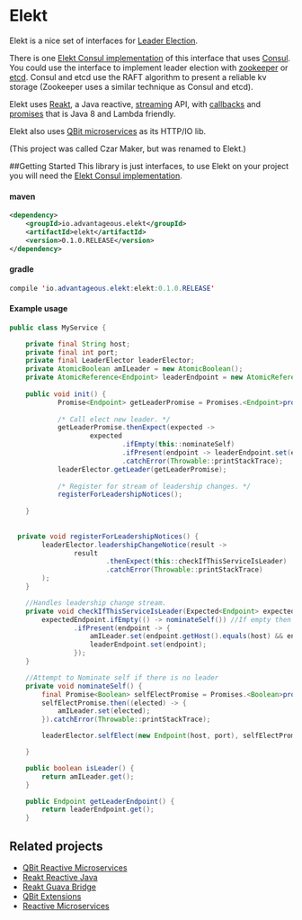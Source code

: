 # Elekt
Elekt is a nice set of interfaces for [Leader Election](https://www.consul.io/docs/guides/leader-election.html).

There is one [Elekt Consul implementation](http://advantageous.github.io/elekt-consul/) of this interface that uses [Consul](https://www.consul.io/). You could use the interface to implement leader election with [zookeeper](https://zookeeper.apache.org/) or [etcd](https://github.com/coreos/etcd). Consul and etcd use the RAFT algorithm to present a reliable kv storage (Zookeeper uses a similar technique as Consul and etcd).

Elekt uses [Reakt](http://advantageous.github.io/reakt/), a Java reactive, [streaming](https://github.com/advantageous/reakt/wiki/Stream) API, with [callbacks](https://github.com/advantageous/reakt/wiki/Callback) and [promises](https://github.com/advantageous/reakt/wiki/Promise) that is Java 8 and Lambda friendly.

Elekt also uses [QBit microservices](http://advantageous.github.io/qbit/) as its HTTP/IO lib.

(This project was called Czar Maker, but was renamed to Elekt.)

##Getting Started
This library is just interfaces, to use Elekt on your project you will need the [Elekt Consul implementation](http://advantageous.github.io/elekt-consul/).

#### maven
```xml
<dependency>
    <groupId>io.advantageous.elekt</groupId>
    <artifactId>elekt</artifactId>
    <version>0.1.0.RELEASE</version>
</dependency>
```

#### gradle 
```java
compile 'io.advantageous.elekt:elekt:0.1.0.RELEASE'
```


#### Example usage
```java
public class MyService {

    private final String host;
    private final int port;
    private final LeaderElector leaderElector;
    private AtomicBoolean amILeader = new AtomicBoolean();
    private AtomicReference<Endpoint> leaderEndpoint = new AtomicReference<>();
    
    public void init() {
            Promise<Endpoint> getLeaderPromise = Promises.<Endpoint>promise();
            
            /* Call elect new leader. */
            getLeaderPromise.thenExpect(expected ->
                    expected
                            .ifEmpty(this::nominateSelf)
                            .ifPresent(endpoint -> leaderEndpoint.set(endpoint)))
                            .catchError(Throwable::printStackTrace);
            leaderElector.getLeader(getLeaderPromise);
            
            /* Register for stream of leadership changes. */
            registerForLeadershipNotices();
      
    }
    
    
  private void registerForLeadershipNotices() {
        leaderElector.leadershipChangeNotice(result ->
                result
                        .thenExpect(this::checkIfThisServiceIsLeader)
                        .catchError(Throwable::printStackTrace)
        );
    }

    //Handles leadership change stream. 
    private void checkIfThisServiceIsLeader(Expected<Endpoint> expectedEndpoint) {
        expectedEndpoint.ifEmpty(() -> nominateSelf()) //If empty then nominate this service
                .ifPresent(endpoint -> {
                    amILeader.set(endpoint.getHost().equals(host) && endpoint.getPort()==port);
                    leaderEndpoint.set(endpoint);
                });
    }

    //Attempt to Nominate self if there is no leader
    private void nominateSelf() {
        final Promise<Boolean> selfElectPromise = Promises.<Boolean>promise();
        selfElectPromise.then((elected) -> {
            amILeader.set(elected);
        }).catchError(Throwable::printStackTrace);

        leaderElector.selfElect(new Endpoint(host, port), selfElectPromise);

    }

    public boolean isLeader() {
        return amILeader.get();
    }

    public Endpoint getLeaderEndpoint() {
        return leaderEndpoint.get();
    }
```

## Related projects
* [QBit Reactive Microservices](http://advantageous.github.io/qbit/)
* [Reakt Reactive Java](http://advantageous.github.io/reakt)
* [Reakt Guava Bridge](http://advantageous.github.io/reakt-guava/)
* [QBit Extensions](https://github.com/advantageous/qbit-extensions)
* [Reactive Microservices](http://www.mammatustech.com/reactive-microservices)


    
    
